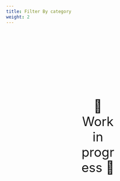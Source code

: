 ```yaml
---
title: Filter By category
weight: 2
---
```

<div style="text-align: center; font-size:2.5em;margin: 200px;">🚧 Work in progress 🚧</div>
